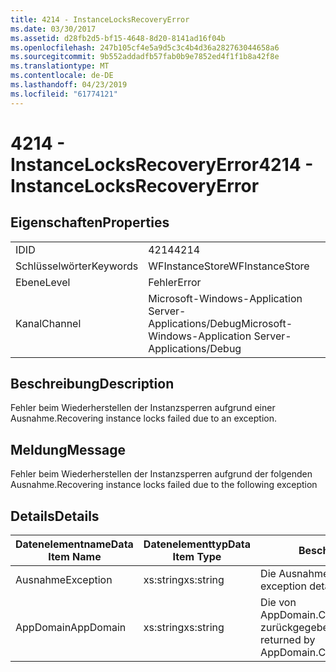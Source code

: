 ```yaml
---
title: 4214 - InstanceLocksRecoveryError
ms.date: 03/30/2017
ms.assetid: d28fb2d5-bf15-4648-8d20-8141ad16f04b
ms.openlocfilehash: 247b105cf4e5a9d5c3c4b4d36a282763044658a6
ms.sourcegitcommit: 9b552addadfb57fab0b9e7852ed4f1f1b8a42f8e
ms.translationtype: MT
ms.contentlocale: de-DE
ms.lasthandoff: 04/23/2019
ms.locfileid: "61774121"
---
```

# <a name="4214---instancelocksrecoveryerror"></a><span data-ttu-id="87440-102">4214 - InstanceLocksRecoveryError</span><span class="sxs-lookup"><span data-stu-id="87440-102">4214 - InstanceLocksRecoveryError</span></span>
## <a name="properties"></a><span data-ttu-id="87440-103">Eigenschaften</span><span class="sxs-lookup"><span data-stu-id="87440-103">Properties</span></span>  
  
|||  
|-|-|  
|<span data-ttu-id="87440-104">ID</span><span class="sxs-lookup"><span data-stu-id="87440-104">ID</span></span>|<span data-ttu-id="87440-105">4214</span><span class="sxs-lookup"><span data-stu-id="87440-105">4214</span></span>|  
|<span data-ttu-id="87440-106">Schlüsselwörter</span><span class="sxs-lookup"><span data-stu-id="87440-106">Keywords</span></span>|<span data-ttu-id="87440-107">WFInstanceStore</span><span class="sxs-lookup"><span data-stu-id="87440-107">WFInstanceStore</span></span>|  
|<span data-ttu-id="87440-108">Ebene</span><span class="sxs-lookup"><span data-stu-id="87440-108">Level</span></span>|<span data-ttu-id="87440-109">Fehler</span><span class="sxs-lookup"><span data-stu-id="87440-109">Error</span></span>|  
|<span data-ttu-id="87440-110">Kanal</span><span class="sxs-lookup"><span data-stu-id="87440-110">Channel</span></span>|<span data-ttu-id="87440-111">Microsoft-Windows-Application Server-Applications/Debug</span><span class="sxs-lookup"><span data-stu-id="87440-111">Microsoft-Windows-Application Server-Applications/Debug</span></span>|  
  
## <a name="description"></a><span data-ttu-id="87440-112">Beschreibung</span><span class="sxs-lookup"><span data-stu-id="87440-112">Description</span></span>  
 <span data-ttu-id="87440-113">Fehler beim Wiederherstellen der Instanzsperren aufgrund einer Ausnahme.</span><span class="sxs-lookup"><span data-stu-id="87440-113">Recovering instance locks failed due to an exception.</span></span>  
  
## <a name="message"></a><span data-ttu-id="87440-114">Meldung</span><span class="sxs-lookup"><span data-stu-id="87440-114">Message</span></span>  
 <span data-ttu-id="87440-115">Fehler beim Wiederherstellen der Instanzsperren aufgrund der folgenden Ausnahme.</span><span class="sxs-lookup"><span data-stu-id="87440-115">Recovering instance locks failed due to the following exception</span></span>  
  
## <a name="details"></a><span data-ttu-id="87440-116">Details</span><span class="sxs-lookup"><span data-stu-id="87440-116">Details</span></span>  
  
|<span data-ttu-id="87440-117">Datenelementname</span><span class="sxs-lookup"><span data-stu-id="87440-117">Data Item Name</span></span>|<span data-ttu-id="87440-118">Datenelementtyp</span><span class="sxs-lookup"><span data-stu-id="87440-118">Data Item Type</span></span>|<span data-ttu-id="87440-119">Beschreibung</span><span class="sxs-lookup"><span data-stu-id="87440-119">Description</span></span>|  
|--------------------|--------------------|-----------------|  
|<span data-ttu-id="87440-120">Ausnahme</span><span class="sxs-lookup"><span data-stu-id="87440-120">Exception</span></span>|<span data-ttu-id="87440-121">xs:string</span><span class="sxs-lookup"><span data-stu-id="87440-121">xs:string</span></span>|<span data-ttu-id="87440-122">Die Ausnahmedetails der Ausnahme.</span><span class="sxs-lookup"><span data-stu-id="87440-122">The exception details for the exception</span></span>|  
|<span data-ttu-id="87440-123">AppDomain</span><span class="sxs-lookup"><span data-stu-id="87440-123">AppDomain</span></span>|<span data-ttu-id="87440-124">xs:string</span><span class="sxs-lookup"><span data-stu-id="87440-124">xs:string</span></span>|<span data-ttu-id="87440-125">Die von AppDomain.CurrentDomain.FriendlyName zurückgegebene Zeichenfolge.</span><span class="sxs-lookup"><span data-stu-id="87440-125">The string returned by AppDomain.CurrentDomain.FriendlyName.</span></span>|

